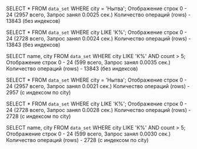 SELECT * FROM `data_set` WHERE city = 'Нытва';
Отображение строк 0 - 24 (2957 всего, Запрос занял 0.0025 сек.)
Количество операций (rows) - 13843 (без индексов)

SELECT * FROM `data_set` WHERE city LIKE 'К%';
Отображение строк 0 - 24 (2728 всего, Запрос занял 0.0024 сек.)
Количество операций (rows) - 13843 (без индексов)

SELECT name, city FROM `data_set` WHERE city LIKE 'К%' AND count > 5;
Отображение строк 0 - 24 (599 всего, Запрос занял 0.0035 сек.)
Количество операций (rows) - 13843 (без индексов)

SELECT * FROM `data_set` WHERE city = 'Нытва';
Отображение строк 0 - 24 (2957 всего, Запрос занял 0.0021 сек.)
Количество операций (rows) - 2957 (c индексом по city)

SELECT * FROM `data_set` WHERE city LIKE 'К%';
Отображение строк 0 - 24 (2728 всего, Запрос занял 0.0028 сек.)
Количество операций (rows) - 2728 (c индексом по city)

SELECT name, city FROM `data_set` WHERE city LIKE 'К%' AND count > 5;
Отображение строк 0 - 24 (599 всего, Запрос занял 0.0030 сек.)
Количество операций (rows) - 2728 (c индексом по city)